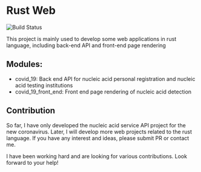 # Rust Web

![Build Status](https://github.com/rust-lang/book/workflows/CI/badge.svg)

This project is mainly used to develop some web applications in rust language, including back-end API and front-end page rendering

## Modules:

* covid_19: Back end API for nucleic acid personal registration and nucleic acid testing institutions
* covid_19_front_end: Front end page rendering of nucleic acid detection


## Contribution

So far, I have only developed the nucleic acid service API project for the new coronavirus. Later, I will develop more web projects related to the rust language. If you have any interest and ideas, please submit PR or contact me.

I have been working hard and are looking for various contributions. Look forward to your help!
